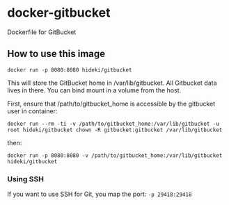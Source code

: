 docker-gitbucket
================

Dockerfile for GitBucket


How to use this image
---------------------

    docker run -p 8080:8080 hideki/gitbucket

This will store the GitBucket home in /var/lib/gitbucket.
All Gitbucket data lives in there.
You can bind mount in a volume from the host.

First, ensure that /path/to/gitbucket_home is accessible by the gitbucket user in container:

    docker run --rm -ti -v /path/to/gitbucket_home:/var/lib/gitbucket -u root hideki/gitbucket chown -R gitbucket:gitbucket /var/lib/gitbucket

then:

    docker run -p 8080:8080 -v /path/to/gitbucket_home:/var/lib/gitbucket hideki/gitbucket


### Using SSH

If you want to use SSH for Git, you map the port: `-p 29418:29418`
